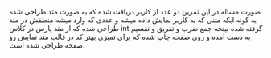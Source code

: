 صورت مساله:در این تمرین دو عدد از کاربر دریافت شده که به صورت متد طراحی شده به گونه ایکه متنی که به کاربر نمایش
داده میشه و  عددی که وارد میشه منطقش در متد طراحی شده که از متد پارس در کلاس int گرفته شده
نیتجه جمع ضرب  و تفریق و تقسیم به دست امده و روی صفحه چاپ شده که برای تمیزی بهتر کد در قالب متد نمایش رو صفحه طراحی شده است.